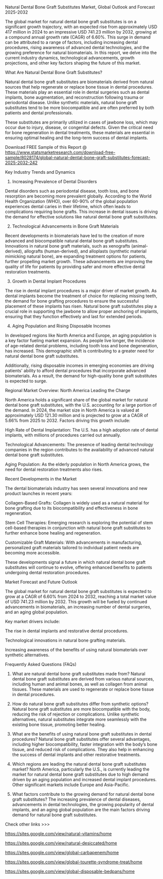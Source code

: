 Natural Dental Bone Graft Substitutes Market, Global Outlook and Forecast 2025-2032

The global market for natural dental bone graft substitutes is on a significant growth trajectory, with an expected rise from approximately USD 417 million in 2024 to an impressive USD 741.23 million by 2032, growing at a compound annual growth rate (CAGR) of 6.60%. This surge in demand can be attributed to a range of factors, including increasing dental procedures, rising awareness of advanced dental technologies, and the growing preference for natural biomaterials. In this report, we delve into the current industry dynamics, technological advancements, growth projections, and other key factors shaping the future of this market.

What Are Natural Dental Bone Graft Substitutes?

Natural dental bone graft substitutes are biomaterials derived from natural sources that help regenerate or replace bone tissue in dental procedures. These materials play an essential role in dental surgeries such as dental implants, bone augmentation, and reconstruction following trauma or periodontal disease. Unlike synthetic materials, natural bone graft substitutes tend to be more biocompatible and are often preferred by both patients and dental professionals.

These substitutes are primarily utilized in cases of jawbone loss, which may occur due to injury, disease, or congenital defects. Given the critical need for bone regeneration in dental treatments, these materials are essential in ensuring optimal healing and the long-term success of dental implants.

Download FREE Sample of this Report @ https://www.statsmarketresearch.com/download-free-sample/8028174/global-natural-dental-bone-graft-substitutes-forecast-2025-2032-242 

Key Industry Trends and Dynamics

1. Increasing Prevalence of Dental Disorders

Dental disorders such as periodontal disease, tooth loss, and bone resorption are becoming more prevalent globally. According to the World Health Organization (WHO), over 60-90% of the global population experiences dental caries in their lifetime, which often leads to complications requiring bone grafts. This increase in dental issues is driving the demand for effective solutions like natural dental bone graft substitutes.

2. Technological Advancements in Bone Graft Materials

Recent developments in biomaterials have led to the creation of more advanced and biocompatible natural dental bone graft substitutes. Innovations in natural bone graft materials, such as xenografts (animal-derived), allografts (human-derived), and alloplasts (synthetic material mimicking natural bone), are expanding treatment options for patients, further propelling market growth. These advancements are improving the quality of life for patients by providing safer and more effective dental restoration treatments.

3. Growth in Dental Implant Procedures

The rise in dental implant procedures is a major driver of market growth. As dental implants become the treatment of choice for replacing missing teeth, the demand for bone grafting procedures to ensure the successful placement of these implants has risen. Natural bone graft substitutes play a crucial role in supporting the jawbone to allow proper anchoring of implants, ensuring that they function effectively and last for extended periods.

4. Aging Population and Rising Disposable Incomes

In developed regions like North America and Europe, an aging population is a key factor fueling market expansion. As people live longer, the incidence of age-related dental problems, including tooth loss and bone degeneration, has increased. This demographic shift is contributing to a greater need for natural dental bone graft substitutes.

Additionally, rising disposable incomes in emerging economies are driving patients' ability to afford dental procedures that incorporate advanced biomaterials. As a result, the demand for high-quality bone graft substitutes is expected to surge.

Regional Market Overview: North America Leading the Charge

North America holds a significant share of the global market for natural dental bone graft substitutes, with the U.S. accounting for a large portion of the demand. In 2024, the market size in North America is valued at approximately USD 121.30 million and is projected to grow at a CAGR of 5.66% from 2025 to 2032. Factors driving this growth include:

High Rate of Dental Implantation: The U.S. has a high adoption rate of dental implants, with millions of procedures carried out annually.

Technological Advancements: The presence of leading dental technology companies in the region contributes to the availability of advanced natural dental bone graft substitutes.

Aging Population: As the elderly population in North America grows, the need for dental restoration treatments also rises.

Recent Developments in the Market

The dental biomaterials industry has seen several innovations and new product launches in recent years:

Collagen-Based Grafts: Collagen is widely used as a natural material for bone grafting due to its biocompatibility and effectiveness in bone regeneration.

Stem Cell Therapies: Emerging research is exploring the potential of stem cell-based therapies in conjunction with natural bone graft substitutes to further enhance bone healing and regeneration.

Customizable Graft Materials: With advancements in manufacturing, personalized graft materials tailored to individual patient needs are becoming more accessible.

These developments signal a future in which natural dental bone graft substitutes will continue to evolve, offering enhanced benefits to patients undergoing dental restoration procedures.

Market Forecast and Future Outlook

The global market for natural dental bone graft substitutes is expected to grow at a CAGR of 6.60% from 2024 to 2032, reaching a total market value of USD 741.23 million by 2032. This growth will be fueled by continued advancements in biomaterials, an increasing number of dental surgeries, and an aging global population.

Key market drivers include:

The rise in dental implants and restorative dental procedures.

Technological innovations in natural bone grafting materials.

Increasing awareness of the benefits of using natural biomaterials over synthetic alternatives.

Frequently Asked Questions (FAQs)

1. What are natural dental bone graft substitutes made from? Natural dental bone graft substitutes are derived from various natural sources, including human and animal bones, as well as collagen from animal tissues. These materials are used to regenerate or replace bone tissue in dental procedures.

2. How do natural bone graft substitutes differ from synthetic options? Natural bone graft substitutes are more biocompatible with the body, reducing the risk of rejection or complications. Unlike synthetic alternatives, natural substitutes integrate more seamlessly with the existing bone tissue, promoting better healing.

3. What are the benefits of using natural bone graft substitutes in dental procedures? Natural bone graft substitutes offer several advantages, including higher biocompatibility, faster integration with the body’s bone tissue, and reduced risk of complications. They also help in enhancing the success of dental implants and other restorative treatments.

4. Which regions are leading the natural dental bone graft substitutes market? North America, particularly the U.S., is currently leading the market for natural dental bone graft substitutes due to high demand driven by an aging population and increased dental implant procedures. Other significant markets include Europe and Asia-Pacific.

5. What factors contribute to the growing demand for natural dental bone graft substitutes? The increasing prevalence of dental diseases, advancements in dental technologies, the growing popularity of dental implants, and an aging global population are the main factors driving demand for natural bone graft substitutes.


Check other links >>>

https://sites.google.com/view/natural-vitamins/home			

https://sites.google.com/view/natural-desiccated/home			

https://sites.google.com/view/global-carbapenem/home			

https://sites.google.com/view/global-tourette-syndrome-treat/home			

https://sites.google.com/view/global-disposable-bedpans/home			
